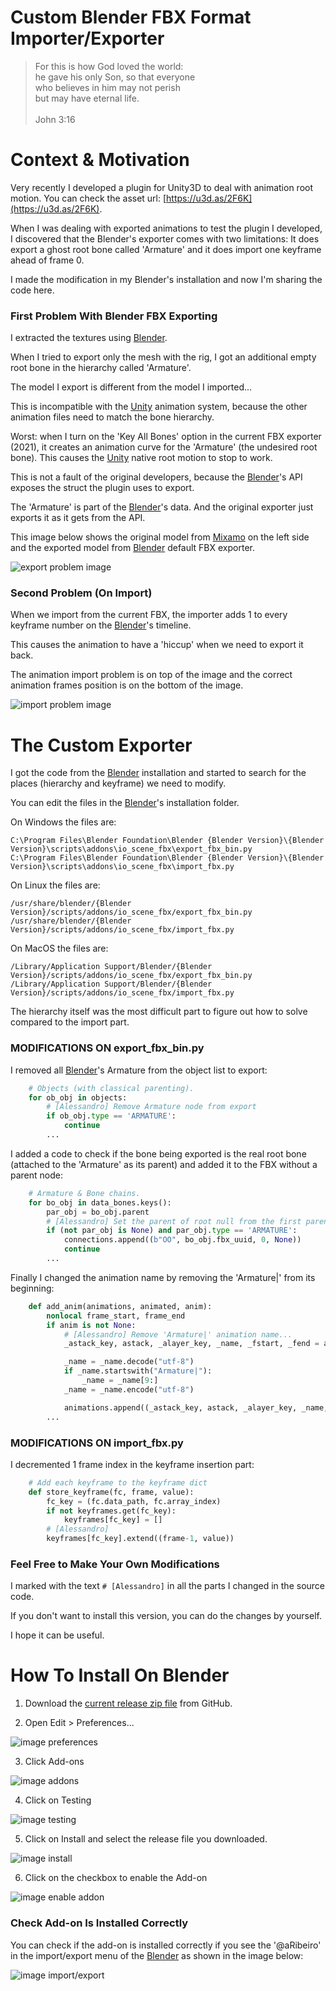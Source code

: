 # Custom Blender FBX Format Importer/Exporter

> For this is how God loved the world:  
he gave his only Son, so that everyone  
who believes in him may not perish  
but may have eternal life.  
  \
John 3:16

# Context & Motivation

Very recently I developed a plugin for Unity3D to deal with animation root motion. You can check the asset url: [https://u3d.as/2F6K](https://u3d.as/2F6K).

When I was dealing with exported animations to test the plugin I developed, I discovered that the Blender's exporter comes with two limitations: It does export a ghost root bone called 'Armature' and it does import one keyframe ahead of frame 0.

I made the modification in my Blender's installation and now I'm sharing the code here.

### First Problem With Blender FBX Exporting

I extracted the textures using [Blender](https://www.blender.org/).

When I tried to export only the mesh with the rig, I got an additional empty root bone in the hierarchy called 'Armature'.

The model I export is different from the model I imported...

This is incompatible with the [Unity](https://unity.com/) animation system, because the other animation files need to match the bone hierarchy.

Worst: when I turn on the 'Key All Bones' option in the current FBX exporter (2021), it creates an animation curve for the 'Armature' (the undesired root bone). This causes the [Unity](https://unity.com/) native root motion to stop to work.

This is not a fault of the original developers, because the [Blender](https://www.blender.org/)'s API exposes the struct the plugin uses to export.

The 'Armature' is part of the [Blender](https://www.blender.org/)'s data. And the original exporter just exports it as it gets from the API.

This image below shows the original model from [Mixamo](https://www.mixamo.com/) on the left side and the exported model from [Blender](https://www.blender.org/) default FBX exporter.

![export problem image](images/export_problem.jpg)

### Second Problem (On Import)

When we import from the current FBX, the importer adds 1 to every keyframe number on the [Blender](https://www.blender.org/)'s timeline.

This causes the animation to have a 'hiccup' when we need to export it back.

The animation import problem is on top of the image and the correct animation frames position is on the bottom of the image.

![import problem image](images/import_problem.jpg)

# The Custom Exporter

I got the code from the [Blender](https://www.blender.org/) installation and started to search for the places (hierarchy and keyframe) we need to modify.

You can edit the files in the [Blender](https://www.blender.org/)'s installation folder.

On Windows the files are:

```
C:\Program Files\Blender Foundation\Blender {Blender Version}\{Blender Version}\scripts\addons\io_scene_fbx\export_fbx_bin.py
C:\Program Files\Blender Foundation\Blender {Blender Version}\{Blender Version}\scripts\addons\io_scene_fbx\import_fbx.py
```

On Linux the files are:

```
/usr/share/blender/{Blender Version}/scripts/addons/io_scene_fbx/export_fbx_bin.py
/usr/share/blender/{Blender Version}/scripts/addons/io_scene_fbx/import_fbx.py
```

On MacOS the files are:

```
/Library/Application Support/Blender/{Blender Version}/scripts/addons/io_scene_fbx/export_fbx_bin.py
/Library/Application Support/Blender/{Blender Version}/scripts/addons/io_scene_fbx/import_fbx.py
```

The hierarchy itself was the most difficult part to figure out how to solve compared to the import part.

### MODIFICATIONS ON export_fbx_bin.py

I removed all [Blender](https://www.blender.org/)'s Armature from the object list to export:

```python
    # Objects (with classical parenting).
    for ob_obj in objects:
        # [Alessandro] Remove Armature node from export
        if ob_obj.type == 'ARMATURE':
            continue
        ...
```

I added a code to check if the bone being exported is the real root bone (attached to the 'Armature' as its parent) and added it to the FBX without a parent node:

```python
    # Armature & Bone chains.
    for bo_obj in data_bones.keys():
        par_obj = bo_obj.parent
        # [Alessandro] Set the parent of root null from the first parent bone... not the Armature
        if (not par_obj is None) and par_obj.type == 'ARMATURE':
            connections.append((b"OO", bo_obj.fbx_uuid, 0, None))
            continue
        ...
```

Finally I changed the animation name by removing the 'Armature|' from its beginning:

```python
    def add_anim(animations, animated, anim):
        nonlocal frame_start, frame_end
        if anim is not None:
            # [Alessandro] Remove 'Armature|' animation name...
            _astack_key, astack, _alayer_key, _name, _fstart, _fend = anim

            _name = _name.decode("utf-8")
            if _name.startswith("Armature|"):
                _name = _name[9:]
            _name = _name.encode("utf-8")

            animations.append((_astack_key, astack, _alayer_key, _name, _fstart, _fend))
        ...
```

### MODIFICATIONS ON import_fbx.py

I decremented 1 frame index in the keyframe insertion part:

```python
    # Add each keyframe to the keyframe dict
    def store_keyframe(fc, frame, value):
        fc_key = (fc.data_path, fc.array_index)
        if not keyframes.get(fc_key):
            keyframes[fc_key] = []
        # [Alessandro]
        keyframes[fc_key].extend((frame-1, value))
```

### Feel Free to Make Your Own Modifications

I marked with the text `# [Alessandro]` in all the parts I changed in the source code.

If you don't want to install this version, you can do the changes by yourself.

I hope it can be useful.

# How To Install On Blender

1. Download the [current release zip file](https://github.com/A-Ribeiro/CustomBlenderFBXExporter/releases) from GitHub.

2. Open Edit > Preferences...

![image preferences](images/edit_preferences.jpg)

3. Click Add-ons

![image addons](images/addons.jpg)

4. Click on Testing

![image testing](images/testing.jpg)

5. Click on Install and select the release file you downloaded.

![image install](images/install.jpg)

6. Click on the checkbox to enable the Add-on

![image enable addon](images/enable.jpg)

### Check Add-on Is Installed Correctly

You can check if the add-on is installed correctly if you see the '@aRibeiro' in the import/export menu of the [Blender](https://www.blender.org/) as shown in the image below:

![image import/export](images/import_export.jpg)
